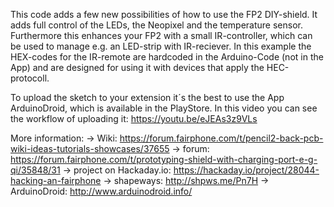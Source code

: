 This code adds a few new possibilities of how to use the FP2 DIY-shield. 
It adds full control of the LEDs, the Neopixel and the temperature sensor.
Furthermore this enhances your FP2 with a small IR-controller, which can be used to manage e.g. an LED-strip with IR-reciever.
In this example the HEX-codes for the IR-remote are hardcoded in the Arduino-Code (not in the App) and are designed for using it
with devices that apply the HEC-protocoll.

To upload the sketch to your extension it´s the best to use the App ArduinoDroid, which is available in the PlayStore.
In this video you can see the workflow of uploading it: https://youtu.be/eJEAs3z9VLs


More information: 
  -> Wiki: https://forum.fairphone.com/t/pencil2-back-pcb-wiki-ideas-tutorials-showcases/37655
  -> forum: https://forum.fairphone.com/t/prototyping-shield-with-charging-port-e-g-qi/35848/31
  -> project on Hackaday.io: https://hackaday.io/project/28044-hacking-an-fairphone
  -> shapeways:  http://shpws.me/Pn7H
  -> ArduinoDroid: http://www.arduinodroid.info/
